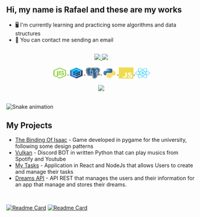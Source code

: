 ## Hi, my name is Rafael and these are my works

- 🖥️ I'm currently learning and practicing some algorithms and data structures
- 📧 You can contact me sending an email

## 

<div align="center">
  <a href="https://github.com/rafaelsolvargas">
  <img height="180em" src="https://github-readme-stats.vercel.app/api?username=rafaelsolvargas&show_icons=true&theme=github_dark&include_all_commits=true&count_private=true"/>
  <img height="180em" src="https://github-readme-stats.vercel.app/api/top-langs/?username=rafaelsolvargas&layout=compact&langs_count=7&theme=github_dark"/>
</div>
 
<div align="center"><br>
   <div style="display: inline_block">
    <img align="center" alt="Rafael-Node" height="30" width="40" src="https://raw.githubusercontent.com/devicons/devicon/master/icons/nodejs/nodejs-original.svg">
    <img align="center" alt="Rafael-Sequelize" height="30" width="40" src="https://raw.githubusercontent.com/devicons/devicon/master/icons/sequelize/sequelize-original.svg">
     <img align="center" alt="Rafael-Postgres" height="30" width="40" src="https://github.com/devicons/devicon/blob/master/icons/postgresql/postgresql-original.svg">
    <img align="center" alt="Rafael-Python" height="30" width="40" src="https://raw.githubusercontent.com/devicons/devicon/master/icons/python/python-original.svg">
     <img align="center" alt="Rafael-Js" height="30" width="40" src="https://raw.githubusercontent.com/devicons/devicon/master/icons/javascript/javascript-plain.svg">
    <img align="center" alt="Rafael-React" height="30" width="40" src="https://raw.githubusercontent.com/devicons/devicon/master/icons/react/react-original.svg">
     <div>
   <br><a href = "mailto:rafael.s.vargas18@gmail.com"><img src="https://img.shields.io/badge/-Gmail-%23333?style=for-the-badge&logo=gmail&logoColor=white" target="_blank"></a>
  </div>
 </div>
</div>
  
  ##
 ![Snake animation](https://github.com/rafaelsolvargas/rafaelsolvargas/blob/output/github-contribution-grid-snake.svg)

  ## My Projects
  - [The Binding Of Isaac](https://github.com/RafaelSolVargas/TheBindingOfIsaac) - Game developed in pygame for the university, following some design patterns 
  - [Vulkan](https://github.com/RafaelSolVargas/Vulkan) - Discord BOT in written Python that can play musics from Spotify and Youtube
  - [My Tasks](https://github.com/RafaelSolVargas/MyTasks) - Application in React and NodeJs that allows Users to create and manage their tasks
  - [Dreams API](https://github.com/RafaelSolVargas/Dreams) - API REST that manages the users and their information for an app that manage and stores their dreams.

 
<br>
  
 [![Readme Card](https://github-readme-stats.vercel.app/api/pin/?username=rafaelsolvargas&repo=vulkan&theme=github_dark)](https://github.com/rafaelsolvargas/vulkan)
 [![Readme Card](https://github-readme-stats.vercel.app/api/pin/?username=rafaelsolvargas&repo=thebindingofisaac&theme=github_dark)](https://github.com/rafaelsolvargas/thebindingofisaac)
   
   
 

